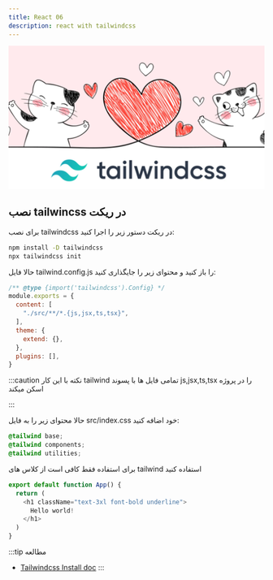 ```yaml
---
title: React 06
description: react with tailwindcss
---
```


![](../images/tailwindcss.webp)

##  نصب tailwincss در ریکت 

برای نصب tailwindcss در ریکت دستور زیر را اجرا کنید:

```bash
npm install -D tailwindcss
npx tailwindcss init
```

حالا فایل tailwind.config.js را باز کنید و محتوای زیر را جایگذاری کنید:


```javascript
/** @type {import('tailwindcss').Config} */
module.exports = {
  content: [
    "./src/**/*.{js,jsx,ts,tsx}",
  ],
  theme: {
    extend: {},
  },
  plugins: [],
}
```

:::caution نکته
با این کار tailwind تمامی فایل ها با پسوند js,jsx,ts,tsx را در پروژه اسکن میکند

:::

حالا محتوای زیر را به فایل src/index.css خود اضافه کنید:

```scss
@tailwind base;
@tailwind components;
@tailwind utilities;
```

برای استفاده فقط کافی است از کلاس های tailwind استفاده کنید


```javascript
export default function App() {
  return (
    <h1 className="text-3xl font-bold underline">
      Hello world!
    </h1>
  )
}
```

:::tip مطالعه
- [Tailwindcss Install doc](https://tailwindcss.com/docs/installation/framework-guides)
:::